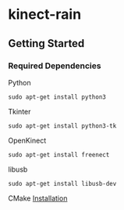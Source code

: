 # kinect-rain

## Getting Started

### Required Dependencies

Python

```
sudo apt-get install python3
```

Tkinter

```
sudo apt-get install python3-tk
```

OpenKinect

```
sudo apt-get install freenect
```

libusb
```
sudo apt-get install libusb-dev
```

CMake
[Installation](https://cgold.readthedocs.io/en/latest/first-step/installation.html)
